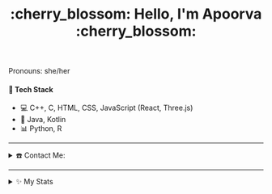 <h1 align = "center"> :cherry_blossom: Hello, I'm Apoorva :cherry_blossom:</h1>

<p>
  <br>
 <!-- Portfolio : https://apoorvatiwaree.github.io/react-portfolio/ -->
  <br>
  Pronouns: she/her
</p>

  <h4>🌈 Tech Stack</h4>
  <ul>
    <li>💻 C++, C, HTML, CSS, JavaScript (React, Three.js)</li>
  <li> 📱 Java, Kotlin</li>
  <li>📊 Python, R</li>
 
  </ul>
<hr>
<details>
  <summary>☎️ Contact Me:</summary>
<div>
  <samp>    
    <p align="center">
     <br/>
      <a href="https://www.linkedin.com/in/apoorva-profile/" target="blank"><img align="center"
         src="https://img.shields.io/badge/linkedin-%231DA1F2.svg?style=for-the-badge&logo=linkedin&logoColor=white"
         alt="apoorva-profile" height="30"/></a>  
      <a href="https://twitter.com/___apoorva____" target="blank"><img align="center"
         src="https://img.shields.io/badge/twitter-1DA1F2.svg?style=for-the-badge&logo=twitter&logoColor=white"
         alt="apoorva-profile" height="30"/></a>
     <br>
    </p>
  </samp>
</div>
</details>
<hr>
<details>
  <summary>✨ My Stats</summary

[![Top Langs](https://github-readme-stats.vercel.app/api/top-langs/?username=apoorvatiwaree&layout=compact&theme=dracula&langs_count=8&hide=jupyter%20notebook,)](https://github.com/apoorvatiwaree/github-readme-stats)
![Apoorva's GitHub stats](https://github-readme-stats.vercel.app/api?username=apoorvatiwaree&theme=dracula&show_icons=true&count_private=true&hide=issues)
  </details>
<!--
**apoorvatiwaree/apoorvatiwaree** is a ✨ _special_ ✨ repository because its `README.md` (this file) appears on your GitHub profile.

Here are some ideas to get you started:

- 🔭 I’m currently working on ...
- 🌱 I’m currently learning ...
- 👯 I’m looking to collaborate on ...
- 🤔 I’m looking for help with ...
- 💬 Ask me about ...
- 📫 How to reach me: ...
- 😄 Pronouns: ...
- ⚡ Fun fact: ...
-->

